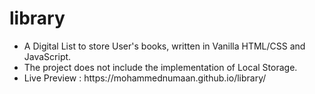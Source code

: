 # library

<ul>
  <li>A Digital List to store User's books, written in Vanilla HTML/CSS and JavaScript.</li>
  <li>The project does not include the implementation of Local Storage.</li>
  <li>Live Preview : https://mohammednumaan.github.io/library/</li>
</ul>

